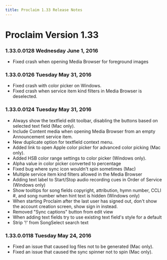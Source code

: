 ```yaml
---
title: Proclaim 1.33 Release Notes
---
```


# Proclaim Version 1.33

### 1.33.0.0128 Wednesday June 1, 2016
* Fixed crash when opening Media Browser for foreground images

### 1.33.0.0126 Tuesday May 31, 2016
* Fixed crash with color picker on Windows.
* Fixed crash when service item kind filters in Media Browser is deselected.

### 1.33.0.0124 Tuesday May 31, 2016
* Always show the textfield edit toolbar, disabling the buttons based on selected text field (Mac only).
* Include Content media when opening Media Browser from an empty Announcement service item.
* New duplicate option for textfield context menu.
* Added link to open Apple color picker for advanced color picking (Mac only).
* Added HSB color range settings to color picker (Windows only).
* Alpha value in color picker converted to percentage
* Fixed bug where sync icon wouldn't spin sometimes (Mac)
* Multiple service item kind filters allowed in the Media Browser
* Adding text label to Start/Stop audio recording cues in Order of Service (Windows only)
* Show tooltips for song fields copyright, attribution, hymn number, CCLI #, and song number when hint text is hidden (Windows only)
* When starting Proclaim after the last user has signed out, don't show the account creation screen, show sign in instead.
* Removed "Sync captions" button from edit view
* When adding text fields try to use existing text field's style for a default
* Strip '!' from SongSelect search text

### 1.33.0.0118 Tuesday May 24, 2016
* Fixed an issue that caused log files not to be generated (Mac only).
* Fixed an issue that caused the sync spinner not to spin (Mac only).
